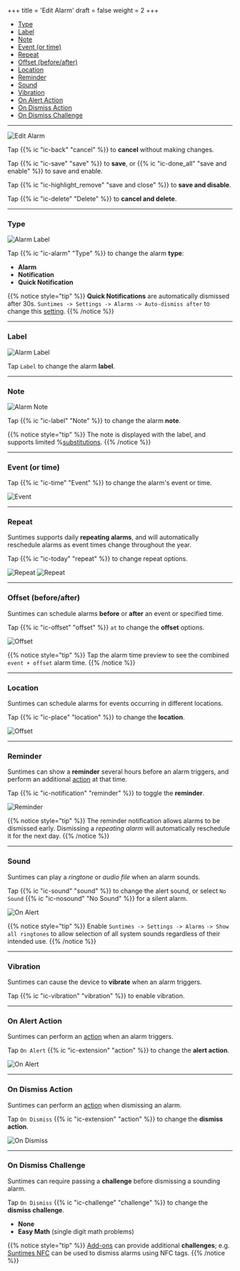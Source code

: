+++
title = 'Edit Alarm'
draft = false
weight = 2
+++

* [Type](#type)
* [Label](#label)
* [Note](#note)
* [Event (or time)](#event-or-time)
* [Repeat](#repeat)
* [Offset (before/after)](#offset-before-after)
* [Location](#offset-beforeafter)
* [Reminder](#reminder)
* [Sound](#sound)
* [Vibration](#vibration)
* [On Alert Action](#on-alert-action)
* [On Dismiss Action](#on-dismiss-action)
* [On Dismiss Challenge](#on-dismiss-challenge)


---
![Edit Alarm](../images/suntimes-editalarm-actionbar.png?width=350px&classes=inline)

Tap {{% ic "ic-back" "cancel" %}} to **cancel** without making changes.

Tap {{% ic "ic-save" "save" %}} to **save**, or {{% ic "ic-done_all" "save and enable" %}} to save and enable.

Tap {{% ic "ic-highlight_remove" "save and close" %}} to **save and disable**.

Tap {{% ic "ic-delete" "Delete" %}} to **cancel and delete**.


---
### Type

![Alarm Label](../images/suntimes-editalarm-type.png?width=350px&classes=inline "Alarm Type")

Tap {{% ic "ic-alarm" "Type" %}} to change the alarm **type**:

* **Alarm**
* **Notification**
* **Quick Notification**

{{% notice style="tip" %}}
**Quick Notifications** are automatically dismissed after 30s. `Suntimes -> Settings -> Alarms` `-> Auto-dismiss after` to change this [setting](settings#quick-notification).
{{% /notice %}}


---
### Label 

![Alarm Label](../images/suntimes-editalarm-label.png?width=350px&classes=inline "Alarm Label")

Tap `Label` to change the alarm **label**.


---
### Note 

![Alarm Note](../images/suntimes-editalarm-note.png?width=350px&classes=inline "Alarm Note")

Tap {{% ic "ic-label" "Note" %}} to change the alarm **note**. 

{{% notice style="tip" %}}
The note is displayed with the label, and supports limited %[substitutions](/help/more/data/datasubstitutions).
{{% /notice %}}

---
### Event (or time)

Tap {{% ic "ic-time" "Event" %}} to change the alarm's event or time.

![Event](../images/suntimes-editalarm-schedule-event.png?width=250px&classes=inline "Event")

---
### Repeat

Suntimes supports daily **repeating alarms**, and will automatically reschedule alarms as event times change throughout the year.

Tap {{% ic "ic-today" "repeat" %}} to change repeat options.

![Repeat](../images/suntimes-editalarm-schedule-repeat.png?width=250px&classes=inline "Repeat")
![Repeat](../images/suntimes-editalarm-repeat.png?width=200px&classes=inline "Repeat")

---
### Offset (before/after)


Suntimes can schedule alarms **before** or **after** an event or specified time.

Tap {{% ic "ic-offset" "offset" %}} `at` to change the **offset** options.

![Offset](../images/suntimes-editalarm-schedule-at.png?width=250px&classes=inline "Alarm Offset")

{{% notice style="tip" %}}
Tap the alarm time preview to see the combined `event + offset` alarm time.
{{% /notice %}}

---
### Location

Suntimes can schedule alarms for events occurring in different locations.

Tap {{% ic "ic-place" "location" %}} to change the **location**.

![Offset](../images/suntimes-editalarm-schedule-location.png?width=250px&classes=inline "Alarm Offset")


---
### Reminder

Suntimes can show a **reminder** several hours before an alarm triggers, and perform an additional [action](/help/more/actions) at that time.

Tap {{% ic "ic-notification" "reminder" %}} to toggle the **reminder**.

![Reminder](../images/suntimes-editalarm-before.png?width=250px&classes=inline "Reminder")

{{% notice style="tip" %}}
The reminder notification allows alarms to be dismissed early. Dismissing a *repeating alarm* will automatically reschedule it for the next day.
{{% /notice %}}


---
### Sound

Suntimes can play a *ringtone* or *audio file* when an alarm sounds.

Tap {{% ic "ic-sound" "sound" %}} to change the alert sound, or select `No Sound` {{% ic "ic-nosound" "No Sound" %}} for a silent alarm.

![On Alert](../images/suntimes-editalarm-onalert.png?width=250px&classes=inline "On Alert")

{{% notice style="tip" %}}
Enable `Suntimes -> Settings -> Alarms` `-> Show all ringtones` to allow selection of all system sounds regardless of their intended use.
{{% /notice %}}

---
### Vibration

Suntimes can cause the device to **vibrate** when an alarm triggers.

Tap {{% ic "ic-vibration" "vibration" %}} to enable vibration.


---
### On Alert Action

Suntimes can perform an [action](/help/more/actions) when an alarm triggers.

Tap `On Alert` {{% ic "ic-extension" "action" %}} to change the **alert action**.

![On Alert](../images/suntimes-editalarm-onalert1.png?width=250px&classes=inline "On Alert")

---
### On Dismiss Action

Suntimes can perform an [action](/help/more/actions) when dismissing an alarm.

Tap `On Dismiss` {{% ic "ic-extension" "action" %}} to change the **dismiss action**.


![On Dismiss](../images/suntimes-editalarm-ondismiss.png?width=250px&classes=inline "On Dismiss")

---
### On Dismiss Challenge

Suntimes can require passing a **challenge** before dismissing a sounding alarm.

Tap `On Dismiss` {{% ic "ic-challenge" "challenge" %}} to change the **dismiss challenge**.

* **None**
* **Easy Math** (single digit math problems)


{{% notice style="tip" %}}
[Add-ons](/help/addons) can provide additional **challenges**; e.g. [Suntimes NFC](/addons/suntimesnfc) can be used to dismiss alarms using NFC tags.
{{% /notice %}}



